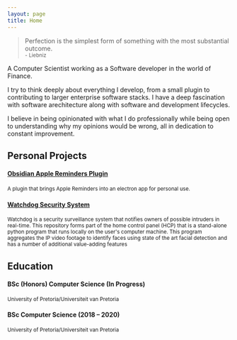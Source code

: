 ```yaml
---
layout: page
title: Home
---
```


<blockquote class="message">
  Perfection is the simplest form of something with the most substantial outcome. <br> <small> - Liebniz</small>
</blockquote>

A Computer Scientist working as a Software developer in the world of Finance.

I try to think deeply about everything I develop, from a small plugin to contributing to larger enterprise software stacks. I have a deep fascination with software arechitecture along with software and development lifecycles.

I believe in being opinionated with what I do professionally while being open to understanding why my opinions would be wrong, all in dedication to constant improvement.

## Personal Projects

#### [Obsidian Apple Reminders Plugin](https://github.com/urishiraval/obsidian-apple-reminders-plugin)
<small>A plugin that brings Apple Reminders into an electron app for personal use.</small>

#### [Watchdog Security System](https://github.com/COS301-SE-2020/Watchdog)
<small>Watchdog is a security surveillance system that notifies owners of possible intruders in real-time. This repository forms part of the home control panel (HCP) that is a stand-alone python program that runs locally on the user's computer machine. This program aggregates the IP video footage to identify faces using state of the art facial detection and has a number of additional value-adding features</small>

## Education

#### BSc (Honors) Computer Science (In Progress)
<small>University of Pretoria/Universiteit van Pretoria</small>

#### BSc Computer Science (2018 – 2020)
<small>University of Pretoria/Universiteit van Pretoria</small>
